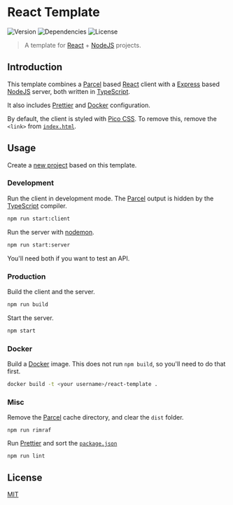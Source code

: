 # React Template

![Version](https://img.shields.io/github/package-json/v/Jadie-Wadie/react-template)
![Dependencies](https://img.shields.io/librariesio/github/Jadie-Wadie/react-template)
![License](https://img.shields.io/github/license/Jadie-Wadie/react-template)

> A template for [React](https://reactjs.org/) + [NodeJS](https://nodejs.org/en/) projects.

## Introduction

This template combines a [Parcel](https://parceljs.org/) based [React](https://reactjs.org/) client with a [Express](https://expressjs.com/) based [NodeJS](https://nodejs.org/en/) server, both written in [TypeScript](https://www.typescriptlang.org/).

It also includes [Prettier](https://prettier.io/) and [Docker](https://www.docker.com/) configuration.

By default, the client is styled with [Pico CSS](https://picocss.com/). To remove this, remove the `<link>` from [`index.html`](/public/index.html).

## Usage

Create a [new project](https://github.com/Jadie-Wadie/react-template/generate) based on this template.

### Development

Run the client in development mode. The [Parcel](https://parceljs.org/) output is hidden by the [TypeScript](https://www.typescriptlang.org/) compiler.

```sh
npm run start:client
```

Run the server with [nodemon](https://nodemon.io/).

```sh
npm run start:server
```

You'll need both if you want to test an API.

### Production

Build the client and the server.

```sh
npm run build
```

Start the server.

```sh
npm start
```

### Docker

Build a [Docker](https://www.docker.com/) image. This does not run `npm build`, so you'll need to do that first.

```sh
docker build -t <your username>/react-template .
```

### Misc

Remove the [Parcel](https://parceljs.org/) cache directory, and clear the `dist` folder.

```
npm run rimraf
```

Run [Prettier](https://prettier.io/) and sort the [`package.json`](package.json)

```
npm run lint
```

## License

[MIT](LICENSE)
